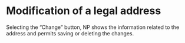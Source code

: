 # Modification of a legal address

Selecting the “Change” button, NP shows the information related to the address and permits saving or deleting the changes.

<figure><img src="../../../../.gitbook/assets/image (10).png" alt=""><figcaption></figcaption></figure>

